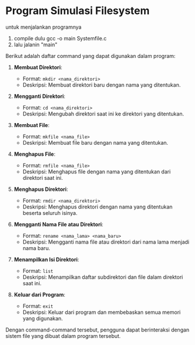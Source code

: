 # Program Simulasi Filesystem

untuk menjalankan programnya 
1. compile dulu gcc -o main Systemfile.c
2. lalu jalanin "main"

Berikut adalah daftar command yang dapat digunakan dalam program:

1. **Membuat Direktori**:
   - Format: `mkdir <nama_direktori>`
   - Deskripsi: Membuat direktori baru dengan nama yang ditentukan.

2. **Mengganti Direktori**:
   - Format: `cd <nama_direktori>`
   - Deskripsi: Mengubah direktori saat ini ke direktori yang ditentukan.

3. **Membuat File**:
   - Format: `mkfile <nama_file>`
   - Deskripsi: Membuat file baru dengan nama yang ditentukan.

4. **Menghapus File**:
   - Format: `rmfile <nama_file>`
   - Deskripsi: Menghapus file dengan nama yang ditentukan dari direktori saat ini.

5. **Menghapus Direktori**:
   - Format: `rmdir <nama_direktori>`
   - Deskripsi: Menghapus direktori dengan nama yang ditentukan beserta seluruh isinya.

6. **Mengganti Nama File atau Direktori**:
   - Format: `rename <nama_lama> <nama_baru>`
   - Deskripsi: Mengganti nama file atau direktori dari nama lama menjadi nama baru.

7. **Menampilkan Isi Direktori**:
   - Format: `list`
   - Deskripsi: Menampilkan daftar subdirektori dan file dalam direktori saat ini.

8. **Keluar dari Program**:
   - Format: `exit`
   - Deskripsi: Keluar dari program dan membebaskan semua memori yang digunakan.

Dengan command-command tersebut, pengguna dapat berinteraksi dengan sistem file yang dibuat dalam program tersebut.

